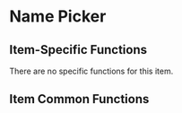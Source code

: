 # Name Picker

## Item-Specific Functions

There are no specific functions for this item.

## Item Common Functions

<!--@include: ./common/functions.md -->

<!--@include: ./common/event_objects.md -->


<!--@include: ./common/events.md -->